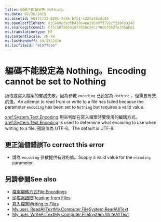 ```yaml
---
title: 編碼不能設定為 Nothing。
ms.date: 07/20/2015
ms.assetid: 59f7c731-8291-4a85-bf51-c225e48cdc84
ms.openlocfilehash: 0356098ca3fb41804ea396b0ff792cf2990b3340
ms.sourcegitcommit: bf5c5850654187705bc94cc40ebfb62fe346ab02
ms.translationtype: MT
ms.contentlocale: zh-TW
ms.lasthandoff: 09/23/2020
ms.locfileid: "91077536"
---
```

# <a name="encoding-cannot-be-set-to-nothing"></a><span data-ttu-id="855f3-102">編碼不能設定為 Nothing。</span><span class="sxs-lookup"><span data-stu-id="855f3-102">Encoding cannot be set to Nothing</span></span>

<span data-ttu-id="855f3-103">讀取或寫入檔案的嘗試失敗，因為參數 `encoding` 已設定為 `Nothing` ，但需要有效的值。</span><span class="sxs-lookup"><span data-stu-id="855f3-103">An attempt to read from or write to a file has failed because the parameter `encoding` has been set to `Nothing` but requires a valid value.</span></span>  
  
 <span data-ttu-id="855f3-104"><xref:System.Text.Encoding> 用來判斷在寫入檔案時要使用的編碼方式。</span><span class="sxs-lookup"><span data-stu-id="855f3-104"><xref:System.Text.Encoding> is used to determine what encoding to use when writing to a file.</span></span> <span data-ttu-id="855f3-105">預設值為 UTF-8。</span><span class="sxs-lookup"><span data-stu-id="855f3-105">The default is UTF-8.</span></span>  
  
## <a name="to-correct-this-error"></a><span data-ttu-id="855f3-106">更正這個錯誤</span><span class="sxs-lookup"><span data-stu-id="855f3-106">To correct this error</span></span>  
  
- <span data-ttu-id="855f3-107">請為 `encoding` 參數提供有效的值。</span><span class="sxs-lookup"><span data-stu-id="855f3-107">Supply a valid value for the `encoding` parameter.</span></span>  
  
## <a name="see-also"></a><span data-ttu-id="855f3-108">另請參閱</span><span class="sxs-lookup"><span data-stu-id="855f3-108">See also</span></span>

- [<span data-ttu-id="855f3-109">檔案編碼方式</span><span class="sxs-lookup"><span data-stu-id="855f3-109">File Encodings</span></span>](../developing-apps/programming/drives-directories-files/file-encodings.md)
- [<span data-ttu-id="855f3-110">從檔案讀取</span><span class="sxs-lookup"><span data-stu-id="855f3-110">Reading from Files</span></span>](../developing-apps/programming/drives-directories-files/reading-from-files.md)
- [<span data-ttu-id="855f3-111">寫入檔案</span><span class="sxs-lookup"><span data-stu-id="855f3-111">Writing to Files</span></span>](../developing-apps/programming/drives-directories-files/writing-to-files.md)
- [<span data-ttu-id="855f3-112">My.user. ReadAllText</span><span class="sxs-lookup"><span data-stu-id="855f3-112">My.Computer.FileSystem.ReadAllText</span></span>](xref:Microsoft.VisualBasic.FileIO.FileSystem.ReadAllText%2A)
- [<span data-ttu-id="855f3-113">My.user. WriteAllText</span><span class="sxs-lookup"><span data-stu-id="855f3-113">My.Computer.FileSystem.WriteAllText</span></span>](xref:Microsoft.VisualBasic.FileIO.FileSystem.WriteAllText%2A)
